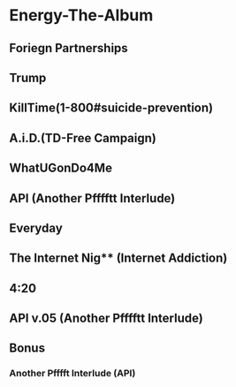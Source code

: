# Energy-The-Album

## Foriegn Partnerships
## Trump
## KillTime(1-800#suicide-prevention)
## A.i.D.$($TD-Free Campaign)
## WhatUGonDo4Me
## API (Another Pfffftt Interlude)
## Everyday
## The Internet Nig** (Internet Addiction)
## 4:20
## API v.05 (Another Pfffftt Interlude)




## Bonus
### Another Pfffft Interlude (API)
